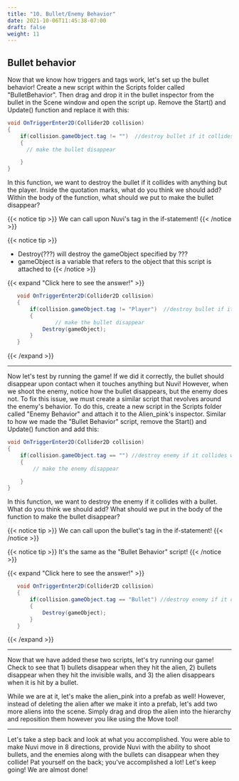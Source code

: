 ```yaml
---
title: "10. Bullet/Enemy Behavior"
date: 2021-10-06T11:45:38-07:00
draft: false
weight: 11
---
```


## Bullet behavior

Now that we know how triggers and tags work, let's set up the bullet behavior! Create a new script within the Scripts folder called "BulletBehavior". Then drag and drop it in the bullet inspector from the bullet in the Scene window and open the script up. Remove the Start() and Update() function and replace it with this:

```csharp
void OnTriggerEnter2D(Collider2D collision)
{
    if(collision.gameObject.tag != "")  //destroy bullet if it collides with anything but the player
    {
      // make the bullet disappear

    }
}
```

In this function, we want to destroy the bullet if it collides with anything but the player. Inside the quotation marks, what do you think we should add? Within the body of the function, what should we put to make the bullet disappear?

{{< notice tip >}}
We can call upon Nuvi's tag in the if-statement!
{{< /notice >}}

{{< notice tip >}}
- Destroy(???) will destroy the gameObject specified by ???
- gameObject is a variable that refers to the object that this script is attached to
{{< /notice >}}

{{< expand "Click here to see the answer!" >}}
```csharp
   void OnTriggerEnter2D(Collider2D collision)
   {
       if(collision.gameObject.tag != "Player")  //destroy bullet if it collides with anything but the player
       {
		       // make the bullet disappear
           Destroy(gameObject);
       }
   }
```
{{< /expand >}}

---

Now let's test by running the game! If we did it correctly, the bullet should disappear upon contact when it touches anything but Nuvi! However, when we shoot the enemy, notice how the bullet disappears, but the enemy does not. To fix this issue, we must create a similar script that revolves around the enemy's behavior.
To do this, create a new script in the Scripts folder called "Enemy Behavior" and attach it to the Alien_pink's inspector. Similar to how we made the "Bullet Behavior" script, remove the Start() and Update() function and add this:

```csharp
void OnTriggerEnter2D(Collider2D collision)
{
    if(collision.gameObject.tag == "") //destroy enemy if it collides with a bullet
    {
        // make the enemy disappear

    }
}
```

In this function, we want to destroy the enemy if it collides with a bullet. What do you think we should add? What should we put in the body of the function to make the bullet disappear?

{{< notice tip >}}
We can call upon the bullet's tag in the if-statement!
{{< /notice >}}

{{< notice tip >}}
It's the same as the "Bullet Behavior" script!
{{< /notice >}}

{{< expand "Click here to see the answer!" >}}
```csharp
   void OnTriggerEnter2D(Collider2D collision)
   {
       if(collision.gameObject.tag == "Bullet") //destroy enemy if it collides with a bullet
       {
           Destroy(gameObject);
       }
   }
```
{{< /expand >}}

---

Now that we have added these two scripts, let's try running our game! Check to see that 1) bullets disappear when they hit the alien, 2) bullets disappear when they hit the invisible walls, and 3) the alien disappears when it is hit by a bullet.

While we are at it, let's make the alien_pink into a prefab as well! However, instead of deleting the alien after we make it into a prefab, let's add two more aliens into the scene. Simply drag and drop the alien into the hierarchy and reposition them however you like using the Move tool!

---

Let's take a step back and look at what you accomplished. You were able to make Nuvi move in 8 directions, provide Nuvi with the ability to shoot bullets, and the enemies along with the bullets can disappear when they collide! Pat yourself on the back; you've accomplished a lot! Let's keep going! We are almost done!
